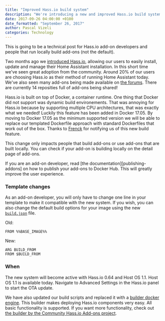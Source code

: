 ```yaml
---
title: "Improved Hass.io build system"
description: "We're introducing a new and improved Hass.io build system for Hass.io and add-ons."
date: 2017-09-26 04:00:00 +0100
date_formatted: "September 26, 2017"
author: Pascal Vizeli
categories: Technology
---
```


<p class='note'>
This is going to be a technical post for Hass.io add-on developers and people that run locally build add-ons (not the default).
</p>

Two months ago we [introduced Hass.io][intro], allowing our users to easily install, update and manage their Home Assistant installation. In this short time we've seen great adoption from the community. Around 20% of our users are choosing Hass.io as their method of running Home Assistant today. We've also seen many add-ons being made available on [the forums][addon-repos]. There are currently 14 reposities full of add-ons being shared!

Hass.io is built on top of Docker, a container runtime. One thing that Docker did not support was dynamic build environements. That was annoying for Hass.io because by supporting multiple CPU architectures, that was exactly what we needed! Luckily this feature has been added in Docker 17.05. By moving to Docker 17.05 as the minimum supported version we will be able to replace our templated Dockerfile approach with standard Dockerfiles that work out of the box. Thanks to [Frenck][frenck] for notifying us of this new build feature.

This change only impacts people that build add-ons or use add-ons that are built locally. You can check if your add-on is building locally on the detail page of add-ons.

<p class='note'>
If you are an add-on developer, read [the documentation][publishing-addons] on how to publish your add-ons to Docker Hub. This will greatly improve the user experience.
</p>

### Template changes

As an add-on developer, you will only have to change one line in your template to make it compatible with the new system. If you wish, you can also change the default build options for your image using the new [`build.json`][build-file] file.

Old:

```
FROM %%BASE_IMAGE%%
```

New:

```
ARG BUILD_FROM
FROM $BUILD_FROM
```

### When

The new system will become active with Hass.io 0.64 and Host OS 1.1. Host OS 1.1 is available today. Navigate to Advanced Settings in the Hass.io panel to start the OTA update.

We have also updated our build scripts and replaced it with a [builder docker engine][builder]. This builder makes deploying Hass.io components very easy. All basic functionality is supported. If you want more functionality, check out [the builder by the Community Hass.io Add-ons project][community-builder].

[hassio-hardware-image-release]: https://github.com/home-assistant/hassio-build/releases/tag/1.1
[install]: /hassio/installation/
[builder]: https://github.com/home-assistant/hassio-builder
[frenck]: https://github.com/frenck
[build-file]: /developers/hassio/addon_config/#add-on-extended-build
[addon-repos]: https://community.home-assistant.io/tags/hassio-repository
[community-builder]: https://github.com/hassio-addons/build-env
[intro]: /blog/2017/07/25/introducing-hassio/
[publishing-addons]: /developers/hassio/addon_publishing/#custom-add-ons
